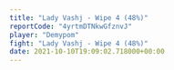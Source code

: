 ```yaml
---
title: "Lady Vashj - Wipe 4 (48%)"
reportCode: "4yrtmDTNkwGfznvJ"
player: "Demypom"
fight: "Lady Vashj - Wipe 4 (48%)"
date: 2021-10-10T19:09:02.718000+00:00
---
```

